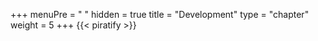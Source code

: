 +++
menuPre = "<i class='fa-fw fas fa-code-branch'></i> "
hidden = true
title = "Development"
type = "chapter"
weight = 5
+++
{{< piratify >}}